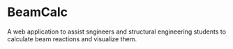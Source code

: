 # BeamCalc
A web application to assist sngineers and structural engineering students to calculate beam reactions and visualize them.

